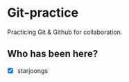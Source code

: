 # Git-practice

Practicing Git &amp; Github for collaboration.

## Who has been here?

- [x] starjoongs
